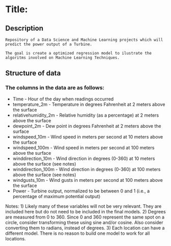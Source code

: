 # Title:
## Description
	Repository of a Data Science and Machine Learning projects which will predict the power output of a Turbine.

	The goal is create a optimized regression model to ilustrate the algoritms involved on Machine Learning Techniques.


## Structure of data


### The columns in the data are as follows:

- Time - Hour of the day when readings occurred
- temperature_2m - Temperature in degrees Fahrenheit at 2 meters above the surface
- relativehumidity_2m - Relative humidity (as a percentage) at 2 meters above the surface
- dewpoint_2m - Dew point in degrees Fahrenheit at 2 meters above the surface
- windspeed_10m - Wind speed in meters per second at 10 meters above the surface
- windspeed_100m - Wind speed in meters per second at 100 meters above the surface
- winddirection_10m - Wind direction in degrees (0-360) at 10 meters above the surface (see notes)
- winddirection_100m - Wind direction in degrees (0-360) at 100 meters above the surface (see notes)
- windgusts_10m - Wind gusts in meters per second at 100 meters above the surface
- Power - Turbine output, normalized to be between 0 and 1 (i.e., a percentage of maximum potential output)

Notes:
	1) Likely many of these variables will not be very relevant. They are included here but do not need to be included in the final models.
	2) Degrees are measured from 0 to 360. Since 0 and 360 represent the same spot on a circle, consider transforming these using sine and/or cosine. Also consider converting them to radians, instead of degrees.
	3) Each location can have a different model. There is no reason to build one model to work for all locations.

